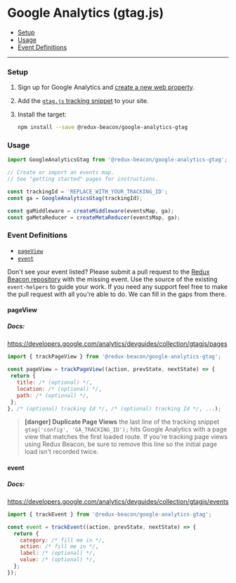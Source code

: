 # Google Analytics (gtag.js)

* [Setup](#setup)
* [Usage](#usage)
* [Event Definitions](#event-definitions)

----

### Setup

1. Sign up for Google Analytics and
   [create a new web property](https://support.google.com/analytics/answer/1008015?hl=en).

2. Add the [`gtag.js` tracking snippet](https://developers.google.com/analytics/devguides/collection/gtagjs/) to your site.

3. Install the target:

   ```bash
   npm install --save @redux-beacon/google-analytics-gtag
   ```

### Usage

```js
import GoogleAnalyticsGtag from '@redux-beacon/google-analytics-gtag';

// Create or import an events map.
// See "getting started" pages for instructions.

const trackingId = 'REPLACE_WITH_YOUR_TRACKING_ID';
const ga = GoogleAnalyticsGtag(trackingId);

const gaMiddleware = createMiddleware(eventsMap, ga);
const gaMetaReducer = createMetaReducer(eventsMap, ga);
```

### Event Definitions

* [`pageView`](#pageview)
* [`event`](#event)

Don't see your event listed? Please submit a pull request to
the [Redux Beacon repository](https://github.com/rangle/redux-beacon) with the
missing event. Use the source of the existing `event-helpers` to guide your
work. If you need any support feel free to make the pull request with all you're
able to do. We can fill in the gaps from there.

#### pageView
##### Docs:
https://developers.google.com/analytics/devguides/collection/gtagjs/pages

```js
import { trackPageView } from '@redux-beacon/google-analytics-gtag';

const pageView = trackPageView((action, prevState, nextState) => {
 return {
   title: /* (optional) */,
   location: /* (optional) */,
   path: /* (optional) */,
 };
}, /* (optional) tracking Id */, /* (optional) tracking Id */, ...);
```

> **[danger] Duplicate Page Views**
> the last line of the tracking snippet `gtag('config', 'GA_TRACKING_ID');` hits Google
> Analytics with a page view that matches the first loaded route. If you're
> tracking page views using Redux Beacon, be sure to remove this line so the
> initial page load isn't recorded twice.

#### event
##### Docs:
https://developers.google.com/analytics/devguides/collection/gtagjs/events

```js
import { trackEvent } from '@redux-beacon/google-analytics-gtag';

const event = trackEvent((action, prevState, nextState) => {
  return {
    category: /* fill me in */,
    action: /* fill me in */,
    label: /* (optional) */,
    value: /* (optional) */,
  };
});
```
